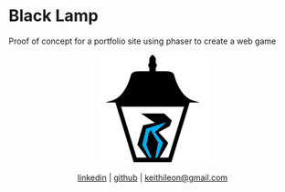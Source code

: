 # Black Lamp
Proof of concept for a portfolio site using phaser to create a web game

<p align="center">
  <a href="hhttps://keithleon.github.io/blacklamp">
    <img src="public/android-chrome-192x192.png" alt"keithileon.com">
  </a>
</p>
<p align="center">
  <a href="https://www.linkedin.com/in/keith-leon/">linkedin</a> | <a href="https://github.com/keithleon">github</a> | <a href="mailto:keithileon@gmail.com">keithileon@gmail.com</a>
</p>
